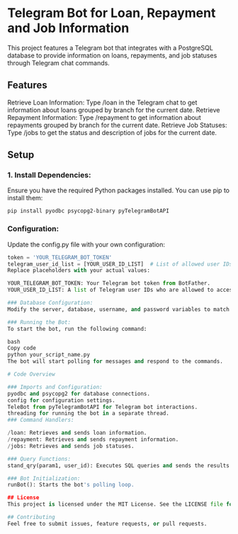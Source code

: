 # Telegram Bot for Loan, Repayment and Job Information
This project features a Telegram bot that integrates with a PostgreSQL database to provide information on loans, repayments, and job statuses through Telegram chat commands.

## Features
Retrieve Loan Information: Type /loan in the Telegram chat to get information about loans grouped by branch for the current date.
Retrieve Repayment Information: Type /repayment to get information about repayments grouped by branch for the current date.
Retrieve Job Statuses: Type /jobs to get the status and description of jobs for the current date.

## Setup

### 1. Install Dependencies:

Ensure you have the required Python packages installed. You can use pip to install them:

`pip install pyodbc psycopg2-binary pyTelegramBotAPI`

### Configuration:
Update the config.py file with your own configuration:
```python
token = 'YOUR_TELEGRAM_BOT_TOKEN'
telegram_user_id_list = [YOUR_USER_ID_LIST]  # List of allowed user IDs
Replace placeholders with your actual values:

YOUR_TELEGRAM_BOT_TOKEN: Your Telegram bot token from BotFather.
YOUR_USER_ID_LIST: A list of Telegram user IDs who are allowed to access the bot.

### Database Configuration:
Modify the server, database, username, and password variables to match your PostgreSQL database settings.

### Running the Bot:
To start the bot, run the following command:

bash
Copy code
python your_script_name.py
The bot will start polling for messages and respond to the commands.

# Code Overview

### Imports and Configuration:
pyodbc and psycopg2 for database connections.
config for configuration settings.
TeleBot from pyTelegramBotAPI for Telegram bot interactions.
threading for running the bot in a separate thread.
### Command Handlers:

/loan: Retrieves and sends loan information.
/repayment: Retrieves and sends repayment information.
/jobs: Retrieves and sends job statuses.

### Query Functions:
stand_qry(param1, user_id): Executes SQL queries and sends the results to the Telegram user if they are authorized.

### Bot Initialization:
runBot(): Starts the bot's polling loop.

## License
This project is licensed under the MIT License. See the LICENSE file for details.

## Contributing
Feel free to submit issues, feature requests, or pull requests.